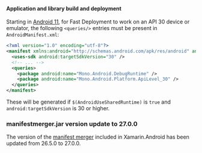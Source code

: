 #### Application and library build and deployment

Starting in [Android 11][0], for Fast Deployment to work on an API 30
device or emulator, the following `<queries/>` entries must be present in
`AndroidManifest.xml`:

```xml
<?xml version="1.0" encoding="utf-8"?>
<manifest xmlns:android="http://schemas.android.com/apk/res/android" android:versionCode="1" android:versionName="1.0" package="com.xamarin.android.helloworld">
  <uses-sdk android:targetSdkVersion="30" />
  <!-- ... -->
  <queries>
    <package android:name="Mono.Android.DebugRuntime" />
    <package android:name="Mono.Android.Platform.ApiLevel_30" />
  </queries>
</manifest>
```

These will be generated if `$(AndroidUseSharedRuntime)` is `true` and
`android:targetSdkVersion` is 30 or higher.

### manifestmerger.jar version update to 27.0.0

The version of the [manifest merger][1] included in Xamarin.Android
has been updated from 26.5.0 to 27.0.0.

[0]: https://developer.android.com/preview/privacy/package-visibility#package-name
[1]: https://developer.android.com/studio/build/manifest-merge.html
